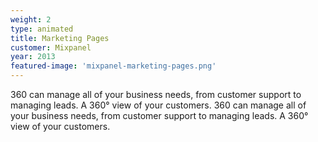```yaml
---
weight: 2
type: animated
title: Marketing Pages
customer: Mixpanel
year: 2013
featured-image: 'mixpanel-marketing-pages.png'
---
```

360 can manage all of your business needs, from customer support to managing leads. A 360° view of your customers. 360 can manage all of your business needs, from customer support to managing leads. A 360° view of your customers.
